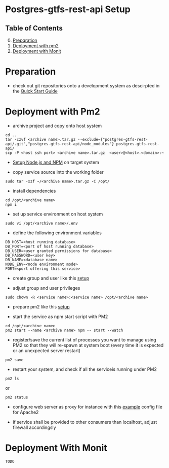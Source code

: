 # Postgres-gtfs-rest-api Setup

## Table of Contents
0. [Prepqration](#Preparation)
1. [Deployment with pm2](#deployment-with-pm2)
2. [Deployment with Monit](#deployment-with-monit)

# Preparation

* check out git repositories onto a development system as descirpted in the
[Quick Start Guide](../README.md#Quick-Start-Guide)

# Deployment with Pm2

* archive project and copy onto host system
```
cd ..
tar -czvf <archive name>.tar.gz --exclude={"postgres-gtfs-rest-api/.git","postgres-gtfs-rest-api/node_modules"} postgres-gtfs-rest-api/
scp -P <host ssh port> <archive name>.tar.gz  <user>@<host>.<domain>:~
```

* [Setup Node.js and NPM](https://github.com/Software-Ingenieur-Begerad/setup/blob/main/doc/node.md) on target system

* copy service source into the working folder
```
sudo tar -xzf ~/<archive name>.tar.gz -C /opt/
```

* install dependencies
```
cd /opt/<archive name>
npm i
```

* set up service environment on host system
```
sudo vi /opt/<archive name>/.env
```

* define the following environment variables
```
DB_HOST=<host running database>
DB_PORT=<port of host running database>
DB_USER=<user granted permissions for database>
DB_PASSWORD=<user key>
DB_NAME=<database name>
NODE_ENV=<node environment mode>
PORT=<port offering this service>
```

* create group and user <service name>
like this [setup](https://github.com/Software-Ingenieur-Begerad/setup/blob/main/doc/grp-usr.md)

* adjust group and user privileges
```
sudo chown -R <service name>:<service name> /opt/<archive name>
```

* prepare pm2 like this [setup](https://github.com/Software-Ingenieur-Begerad/setup/blob/main/doc/pm2.md)

* start the service as npm start script with PM2
```
cd /opt/<archive name>
pm2 start --name <archive name> npm -- start --watch
```

* register/save the current list of processes you want to manage using PM2 so that they will re-spawn at system boot (every time it is expected or an unexpected server restart)
```
pm2 save
```

* restart your system, and check if all the serviceis running under PM2
```
pm2 ls
```
or
```
pm2 status
```

* configure web server as proxy for instance with this [example](etc/apache2/sites-available/example.conf) config file for Apache2

* if service shall be provided to other consumers than localhost, adjust firewall accordingsly

# Deployment With Monit

```
TODO
```
